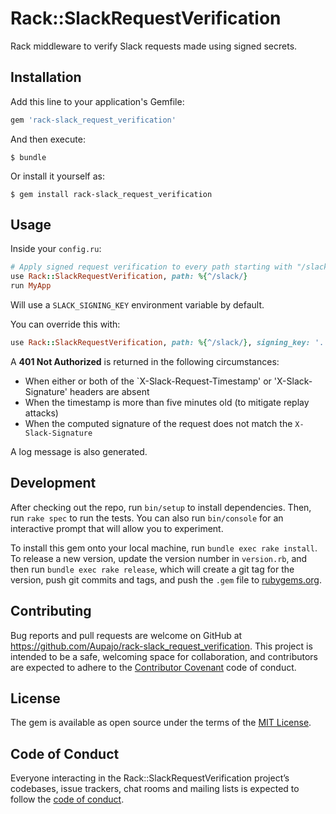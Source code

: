 # Rack::SlackRequestVerification

Rack middleware to verify Slack requests made using signed secrets.

## Installation

Add this line to your application's Gemfile:

```ruby
gem 'rack-slack_request_verification'
```

And then execute:

    $ bundle

Or install it yourself as:

    $ gem install rack-slack_request_verification

## Usage

Inside your `config.ru`:

```ruby
# Apply signed request verification to every path starting with "/slack/"
use Rack::SlackRequestVerification, path: %{^/slack/}
run MyApp
```

Will use a `SLACK_SIGNING_KEY` environment variable by default.

You can override this with:

```ruby
use Rack::SlackRequestVerification, path: %{^/slack/}, signing_key: '...'
```

A **401 Not Authorized** is returned in the following circumstances:

* When either or both of the `X-Slack-Request-Timestamp' or 'X-Slack-Signature' headers are absent
* When the timestamp is more than five minutes old (to mitigate replay attacks)
* When the computed signature of the request does not match the `X-Slack-Signature`

A log message is also generated.

## Development

After checking out the repo, run `bin/setup` to install dependencies. Then, run `rake spec` to run the tests. You can also run `bin/console` for an interactive prompt that will allow you to experiment.

To install this gem onto your local machine, run `bundle exec rake install`. To release a new version, update the version number in `version.rb`, and then run `bundle exec rake release`, which will create a git tag for the version, push git commits and tags, and push the `.gem` file to [rubygems.org](https://rubygems.org).

## Contributing

Bug reports and pull requests are welcome on GitHub at https://github.com/Aupajo/rack-slack_request_verification. This project is intended to be a safe, welcoming space for collaboration, and contributors are expected to adhere to the [Contributor Covenant](http://contributor-covenant.org) code of conduct.

## License

The gem is available as open source under the terms of the [MIT License](https://opensource.org/licenses/MIT).

## Code of Conduct

Everyone interacting in the Rack::SlackRequestVerification project’s codebases, issue trackers, chat rooms and mailing lists is expected to follow the [code of conduct](https://github.com/Aupajo/rack-slack_request_verification/blob/master/CODE_OF_CONDUCT.md).
